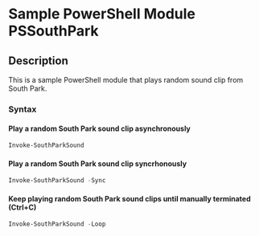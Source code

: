 # Sample PowerShell Module PSSouthPark

## Description
This is a sample PowerShell module that plays random sound clip from South Park.

### Syntax

#### Play a random South Park sound clip asynchronously
```PowerShell
Invoke-SouthParkSound
```

#### Play a random South Park sound clip syncrhonously
```PowerShell
Invoke-SouthParkSound -Sync
```

#### Keep playing random South Park sound clips until manually terminated (Ctrl+C)
```PowerShell
Invoke-SouthParkSound -Loop
```